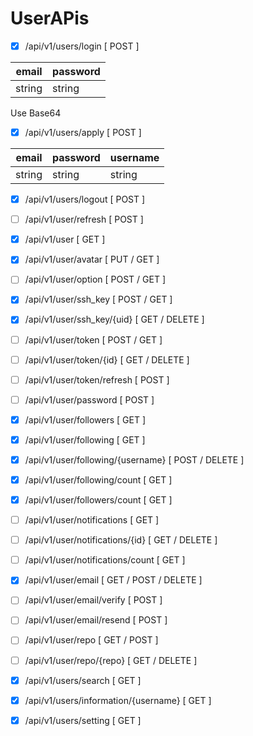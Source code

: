 # UserAPis 

- [x] /api/v1/users/login [ POST ]

| email  | password |
|--------|----------|
| string | string   |
Use Base64


- [x] /api/v1/users/apply [ POST ]

| email  | password | username |
|--------|----------|----------|
| string | string   | string   |

- [x] /api/v1/users/logout [ POST ]


- [ ] /api/v1/user/refresh [ POST ]

- [x] /api/v1/user [ GET  ]

- [x] /api/v1/user/avatar [ PUT / GET ]

- [ ] /api/v1/user/option [ POST / GET ]

- [x] /api/v1/user/ssh_key [ POST / GET  ]
- [x] /api/v1/user/ssh_key/{uid} [ GET / DELETE ]

- [ ] /api/v1/user/token [ POST / GET ]
- [ ] /api/v1/user/token/{id} [ GET / DELETE ]
- [ ] /api/v1/user/token/refresh [ POST ]

- [ ] /api/v1/user/password [ POST ]

- [x] /api/v1/user/followers [ GET ]
- [x] /api/v1/user/following [ GET ]
- [x] /api/v1/user/following/{username} [ POST / DELETE ]
- [x] /api/v1/user/following/count [ GET ]
- [x] /api/v1/user/followers/count [ GET ]

- [ ] /api/v1/user/notifications [ GET ]
- [ ] /api/v1/user/notifications/{id} [ GET / DELETE ]
- [ ] /api/v1/user/notifications/count [ GET ]

- [x] /api/v1/user/email [ GET / POST / DELETE ]
- [ ] /api/v1/user/email/verify [ POST ]
- [ ] /api/v1/user/email/resend [ POST ]

- [ ] /api/v1/user/repo [ GET / POST ]
- [ ] /api/v1/user/repo/{repo} [ GET / DELETE ]

- [x] /api/v1/users/search [ GET ]
- [x] /api/v1/users/information/{username} [ GET ]
- [x] /api/v1/users/setting [ GET ]